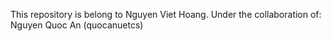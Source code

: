 This repository is belong to Nguyen Viet Hoang.
Under the collaboration of: 
 Nguyen Quoc An (quocanuetcs)
